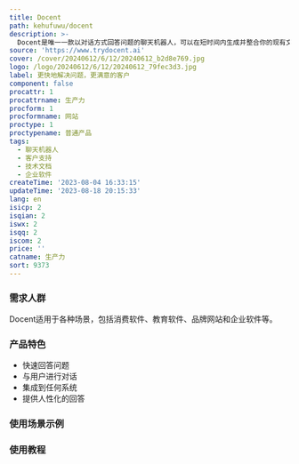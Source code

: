 ```yaml
---
title: Docent
path: kehufuwu/docent
description: >-
  Docent是唯一一款以对话方式回答问题的聊天机器人，可以在短时间内生成并整合你的现有文档，快速帮助客户解决问题。功能强大，定价合理，适用于各种企业和团队。让您的整个生活都能进行对话。
source: 'https://www.trydocent.ai'
cover: /cover/20240612/6/12/20240612_b2d8e769.jpg
logo: /logo/20240612/6/12/20240612_79fec3d3.jpg
label: 更快地解决问题，更满意的客户
component: false
procattr: 1
procattrname: 生产力
procform: 1
procformname: 网站
proctype: 1
proctypename: 普通产品
tags:
  - 聊天机器人
  - 客户支持
  - 技术文档
  - 企业软件
createTime: '2023-08-04 16:33:15'
updateTime: '2023-08-18 20:15:33'
lang: en
isicp: 2
isqian: 2
iswx: 2
isqq: 2
iscom: 2
price: ''
catname: 生产力
sort: 9373
---
```




### 需求人群
Docent适用于各种场景，包括消费软件、教育软件、品牌网站和企业软件等。

### 产品特色
- 快速回答问题
- 与用户进行对话
- 集成到任何系统
- 提供人性化的回答

### 使用场景示例


### 使用教程


  
